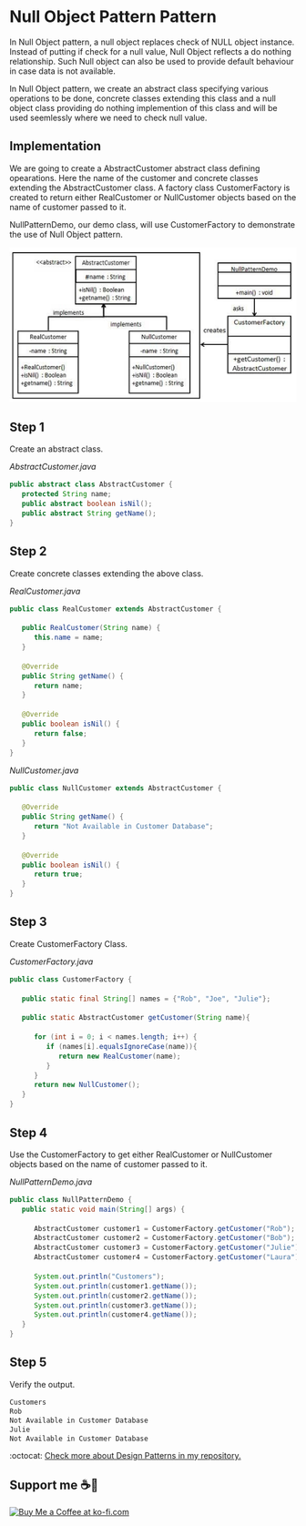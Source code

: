 # Null Object Pattern Pattern

In Null Object pattern, a null object replaces check of NULL object instance. Instead of putting if check for a null value, Null Object reflects a do nothing relationship. Such Null object can also be used to provide default behaviour in case data is not available.

In Null Object pattern, we create an abstract class specifying various operations to be done, concrete classes extending this class and a null object class providing do nothing implemention of this class and will be used seemlessly where we need to check null value.

## Implementation

We are going to create a AbstractCustomer abstract class defining opearations. Here the name of the customer and concrete classes extending the AbstractCustomer class. A factory class CustomerFactory is created to return either RealCustomer or NullCustomer objects based on the name of customer passed to it.

NullPatternDemo, our demo class, will use CustomerFactory to demonstrate the use of Null Object pattern.

![UML Diagram](null_pattern_uml_diagram.jpg)

## Step 1

Create an abstract class.

_AbstractCustomer.java_

```java
public abstract class AbstractCustomer {
   protected String name;
   public abstract boolean isNil();
   public abstract String getName();
}
```

## Step 2

Create concrete classes extending the above class.

_RealCustomer.java_

```java
public class RealCustomer extends AbstractCustomer {

   public RealCustomer(String name) {
      this.name = name;		
   }
   
   @Override
   public String getName() {
      return name;
   }
   
   @Override
   public boolean isNil() {
      return false;
   }
}
```

_NullCustomer.java_

```java
public class NullCustomer extends AbstractCustomer {

   @Override
   public String getName() {
      return "Not Available in Customer Database";
   }

   @Override
   public boolean isNil() {
      return true;
   }
}
```

## Step 3

Create CustomerFactory Class.

_CustomerFactory.java_

```java
public class CustomerFactory {
	
   public static final String[] names = {"Rob", "Joe", "Julie"};

   public static AbstractCustomer getCustomer(String name){
   
      for (int i = 0; i < names.length; i++) {
         if (names[i].equalsIgnoreCase(name)){
            return new RealCustomer(name);
         }
      }
      return new NullCustomer();
   }
}
```

## Step 4

Use the CustomerFactory to get either RealCustomer or NullCustomer objects based on the name of customer passed to it.

_NullPatternDemo.java_

```java
public class NullPatternDemo {
   public static void main(String[] args) {

      AbstractCustomer customer1 = CustomerFactory.getCustomer("Rob");
      AbstractCustomer customer2 = CustomerFactory.getCustomer("Bob");
      AbstractCustomer customer3 = CustomerFactory.getCustomer("Julie");
      AbstractCustomer customer4 = CustomerFactory.getCustomer("Laura");

      System.out.println("Customers");
      System.out.println(customer1.getName());
      System.out.println(customer2.getName());
      System.out.println(customer3.getName());
      System.out.println(customer4.getName());
   }
}
```

## Step 5

Verify the output.

```
Customers
Rob
Not Available in Customer Database
Julie
Not Available in Customer Database
```

:octocat: [Check more about Design Patterns in my repository.](https://github.com/FernandoCalmet/Design-Patterns)

## Support me ☕💖

<a href='https://ko-fi.com/fernandocalmet' target='_blank'>
  <img height='36' style='border:0px;height:36px;' src='https://az743702.vo.msecnd.net/cdn/kofi3.png?v=2' border='0' alt='Buy Me a Coffee at ko-fi.com' />
</a>
